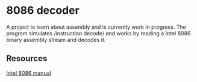 # 8086 decoder

A project to learn about assembly and is currently work in progress. The program
simulates /instruction decode/ and works by reading a Intel 8086 binary assembly
stream and decodes it.

## Resources
[Intel 8086 manual](https://edge.edx.org/c4x/BITSPilani/EEE231/asset/8086_family_Users_Manual_1_.pdf)

